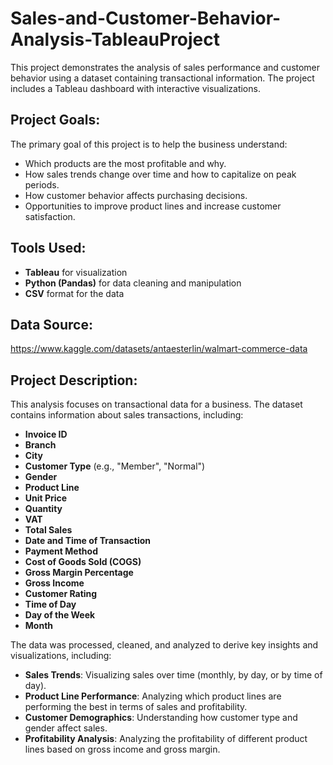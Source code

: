 # Sales-and-Customer-Behavior-Analysis-TableauProject
This project demonstrates the analysis of sales performance and customer behavior using a dataset containing transactional information. The project includes a Tableau dashboard with interactive visualizations.

## Project Goals:
The primary goal of this project is to help the business understand:
- Which products are the most profitable and why.
- How sales trends change over time and how to capitalize on peak periods.
- How customer behavior affects purchasing decisions.
- Opportunities to improve product lines and increase customer satisfaction.

## Tools Used:
- **Tableau** for visualization
- **Python (Pandas)** for data cleaning and manipulation
- **CSV** format for the data
## Data Source:
https://www.kaggle.com/datasets/antaesterlin/walmart-commerce-data

## Project Description:
This analysis focuses on transactional data for a business. The dataset contains information about sales transactions, including:
- **Invoice ID**
- **Branch**
- **City**
- **Customer Type** (e.g., "Member", "Normal")
- **Gender**
- **Product Line**
- **Unit Price**
- **Quantity**
- **VAT**
- **Total Sales**
- **Date and Time of Transaction**
- **Payment Method**
- **Cost of Goods Sold (COGS)**
- **Gross Margin Percentage**
- **Gross Income**
- **Customer Rating**
- **Time of Day**
- **Day of the Week**
- **Month**

The data was processed, cleaned, and analyzed to derive key insights and visualizations, including:
- **Sales Trends**: Visualizing sales over time (monthly, by day, or by time of day).
- **Product Line Performance**: Analyzing which product lines are performing the best in terms of sales and profitability.
- **Customer Demographics**: Understanding how customer type and gender affect sales.
- **Profitability Analysis**: Analyzing the profitability of different product lines based on gross income and gross margin.
  
